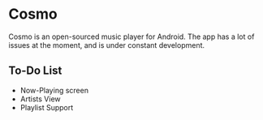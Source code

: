 # Cosmo

Cosmo is an open-sourced music player for Android.
The app has a lot of issues at the moment, and is under constant development.

## To-Do List
- Now-Playing screen
- Artists View
- Playlist Support
